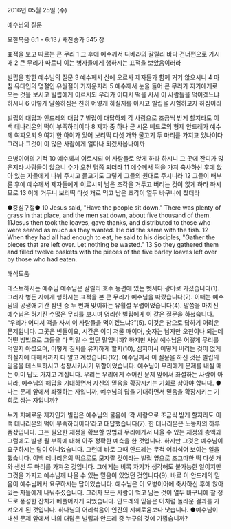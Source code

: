 2016년 05월 25일 (수)

예수님의 질문



요한복음 6:1 - 6:13 / 새찬송가 545 장


표적을 보고 따르는 큰 무리 
1 그 후에 예수께서 디베랴의 갈릴리 바다 건너편으로 가시매 2 큰 무리가 따르니 이는 병자들에게 행하시는 표적을 보았음이러라 

빌립을 향한 예수님의 질문
3 예수께서 산에 오르사 제자들과 함께 거기 앉으시니 4 마침 유대인의 명절인 유월절이 가까운지라 5 예수께서 눈을 들어 큰 무리가 자기에게로 오는 것을 보시고 빌립에게 이르시되 우리가 어디서 떡을 사서 이 사람들을 먹이겠느냐 하시니 6 이렇게 말씀하심은 친히 어떻게 하실지를 아시고 빌립을 시험하고자 하심이라 

빌립의 대답과 안드레의 대답
7 빌립이 대답하되 각 사람으로 조금씩 받게 할지라도 이백 데나리온의 떡이 부족하리이다 
8 제자 중 하나 곧 시몬 베드로의 형제 안드레가 예수께 여짜오되 9 여기 한 아이가 있어 보리떡 다섯 개와 물고기 두 마리를 가지고 있나이다 그러나 그것이 이 많은 사람에게 얼마나 되겠사옵나이까 

오병이어의 기적 
10 예수께서 이르시되 이 사람들로 앉게 하라 하시니 그 곳에 잔디가 많은지라 사람들이 앉으니 수가 오천 명쯤 되더라 11 예수께서 떡을 가져 축사하신 후에 앉아 있는 자들에게 나눠 주시고 물고기도 그렇게 그들의 원대로 주시니라 12 그들이 배부른 후에 예수께서 제자들에게 이르시되 남은 조각을 거두고 버리는 것이 없게 하라 하시므로 13 이에 거두니 보리떡 다섯 개로 먹고 남은 조각이 열두 바구니에 찼더라

●중심구절● 10 Jesus said, "Have the people sit down." There was plenty of grass in that place, and the men sat down, about five thousand of them. 11Jesus then took the loaves, gave thanks, and distributed to those who were seated as much as they wanted. He did the same with the fish. 12 When they had all had enough to eat, he said to his disciples, "Gather the pieces that are left over. Let nothing be wasted." 13 So they gathered them and filled twelve baskets with the pieces of the five barley loaves left over by those who had eaten.

해석도움





테스트하시는 예수님 
예수님은 갈릴리 호수 동편에 있는 벳세다 광야로 가셨습니다(1). 그러자 병든 자에게 행하시는 표적을 본 큰 무리가 예수님을 따랐습니다(2). 이때는 예수님의 공생애 기간 삼년 중 두 번째 맞이하는 유월절 무렵이었습니다(4). 말씀을 마치신 예수님은 허기진 수많은 무리를 보시며 영리한 빌립에게 이 같은 질문을 하셨습니다. “우리가 어디서 떡을 사서 이 사람들을 먹이겠느냐?”(5). 이것은 참으로 답하기 어려운 문제입니다. 그곳은 빈들이요, 시간은 이미 저물 때이며, 숫자는 남자만 오천이나 되는데 어떤 방법으로 그들을 다 먹일 수 있단 말입니까? 하지만 사실 예수님은 어떻게 무리를 먹일지 아셨으며, 어떻게 질서를 유지하게 할지(10), 심지어서 어떻게 버리는 것이 없게 하실지에 대해서까지 다 알고 계셨습니다(12). 예수님께서 이 질문을 하신 것은 빌립의 믿음을 테스트하시고 성장시키시기 위함이었습니다. 예수님이 우리에게 문제를 내실 때는 이미 답도 가지고 계십니다. 우리는 우리에게 주어진 문제 앞에서 좌절하는 사람이 아니라, 예수님의 해답을 기대하면서 자신의 믿음을 확장시키는 기회로 삼아야 합니다.
●나는 문제 앞에서 좌절하는 자입니까, 예수님의 답을 기대하면서 믿음을 확장시키는 기회로 삼는 자입니까? 

누가 지혜로운 제자인가 
빌립은 예수님의 물음에 ‘각 사람으로 조금씩 받게 할지라도 이백 데나리온의 떡이 부족하리이다’라고 대답했습니다(7). 한 데나리온은 노동자의 하루 품삯입니다. 그는 필요한 재정을 확보할 방법과 무리에게서 나올 수 있는 재정의 총액과 그럼에도 발생 될 부족에 대해 아주 정확한 예측을 한 것입니다. 하지만 그것은 예수님이 요구하시는 답이 아니었습니다. 그런데 바로 그때 안드레는 무척 어리석어 보이는 일을 했습니다. 이백 데나리온의 떡으로도 모자랄 것이라는 빌립 옆으로 조그마한 떡 다섯 개와 생선 두 마리를 가져온 것입니다. 그에게는 비록 자기가 생각해도 불가능한 일이지만 그것을 가지고 예수님께 나올 수 있는 믿음이 있었던 것입니다(9). 바로 이 안드레의 믿음이 예수님께서 요구하시는 답이었습니다. 예수님은 이 오병이어에 축사하신 후에 앉아 있는 자들에게 나눠주셨습니다. 그러자 모든 사람이 먹고 남는 것이 열두 바구니에 찰 정도로 풍성한 잔치가 베풀어지게 되었습니다. 안드레의 믿음은 이처럼 놀라운 결과를 가져오게 된 것입니다. 하나님의 어리석음이 인간의 지혜로움보다 낫습니다.
●예수님이 내신 문제 앞에서 나의 대답은 빌립과 안드레 중 누구의 것에 가깝습니까?